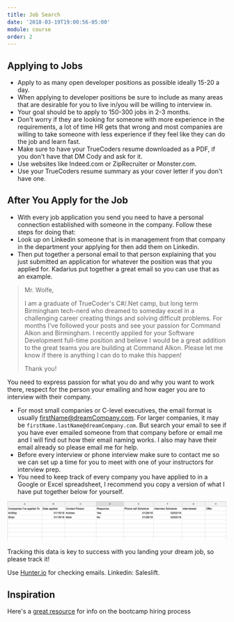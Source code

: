 ```yaml
---
title: Job Search
date: '2018-03-19T19:00:56-05:00'
module: course
order: 2
---
```


## Applying to Jobs

* Apply to as many open developer positions as possible ideally 15-20 a day.
* When applying to developer positions be sure to include as many areas that are desirable for you to live in/you will be willing to interview in.
* Your goal should be to apply to 150-300 jobs in 2-3 months.
* Don't worry if they are looking for someone with more experience in the requirements, a lot of time HR gets that wrong and most companies are willing to take someone with less experience if they feel like they can do the job and learn fast.
* Make sure to have your TrueCoders resume downloaded as a PDF, if you don't have that DM Cody and ask for it.
* Use websites like Indeed.com or ZipRecruiter or Monster.com.
* Use your TrueCoders resume summary as your cover letter if you don't have one.

## After You Apply for the Job

* With every job application you send you need to have a personal connection established with someone in the company. Follow these steps for doing that:
* Look up on Linkedin someone that is in management from that company in the department your applying for then add them on Linkedin.
* Then put together a personal email to that person explaining that you just submitted an application for whatever the position was that you applied for. Kadarius put together a great email so you can use that as an example.

> Mr. Wolfe,
>
> I am a graduate of TrueCoder's C#/.Net camp, but long term Birmingham tech-nerd who dreamed to someday excel in a challenging career creating things and solving difficult problems. For months I've followed your posts and see your passion for Command Alkon and Birmingham. I recently applied for your Software Development full-time position and believe I would be a great addition to the great teams you are building at Command Alkon. Please let me know if there is anything I can do to make this happen!
>
> Thank you!

You need to express passion for what you do and why you want to work there, respect for the person your emailing and how eager you are to interview with their company.

* For most small companies or C-level executives, the email format is usually firstName@dreamCompany.com. For larger companies, it may be `firstName.lastName@dreamCompany.com`. But search your email to see if you have ever emailed someone from that company before or email me and I will find out how their email naming works. I also may have their email already so please email me for help.
* Before every interview or phone interview make sure to contact me so we can set up a time for you to meet with one of your instructors for interview prep.
* You need to keep track of every company you have applied to in a Google or Excel spreadsheet, I recommend you copy a version of what I have put together below for yourself.

![Job Search](../images/job-search.png "Job Search")

Tracking this data is key to success with you landing your dream job, so please track it!

Use [Hunter.io](https://hunter.io/) for checking emails. Linkedin: Saleslift.

## Inspiration

Here's a [great resource](https://medium.freecodecamp.org/5-key-learnings-from-the-post-bootcamp-job-search-9a07468d2331) for info on the bootcamp hiring process
